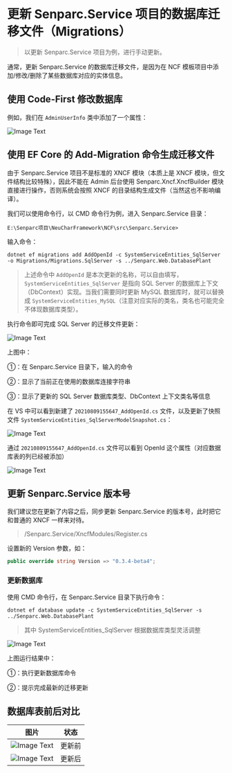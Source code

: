 # 更新 Senparc.Service 项目的数据库迁移文件（Migrations）

> 以更新 Senparc.Service 项目为例，进行手动更新。

通常，更新 Senparc.Service 的数据库迁移文件，是因为在 NCF 模板项目中添加/修改/删除了某些数据库对应的实体信息。

## 使用 Code-First 修改数据库

例如，我们在 `AdminUserInfo` 类中添加了一个属性：

![Image Text](./images/add_migration_for_service_project-add_prop.png)

## 使用 EF Core 的 Add-Migration 命令生成迁移文件

由于 Senparc.Service 项目不是标准的 XNCF 模块（本质上是 XNCF 模块，但文件结构比较特殊），因此不能在 Admin 后台使用 Senparc.Xncf.XncfBuilder 模块直接进行操作，否则系统会按照 XNCF 的目录结构生成文件（当然这也不影响编译）。

我们可以使用命令行，以 CMD 命令行为例，进入 Senparc.Service 目录：

```
E:\Senparc项目\NeuCharFramework\NCF\src\Senparc.Service>
```

输入命令：

```
dotnet ef migrations add AddOpenId -c SystemServiceEntities_SqlServer -o Migrations/Migrations.SqlServer -s ../Senparc.Web.DatabasePlant
```

> 上述命令中 `AddOpenId` 是本次更新的名称，可以自由填写，`SystemServiceEntities_SqlServer` 是指向 SQL Server 的数据库上下文（DbContext）实现。当我们需要同时更新 MySQL 数据库时，就可以替换成 `SystemServiceEntities_MySQL`（注意对应实际的类名，类名也可能完全不体现数据库类型）。

执行命令即可完成 SQL Server 的迁移文件更新：

![Image Text](./images/add_migration_for_service_project-run_migrations_add.png)

上图中：

①：在 Senparc.Service 目录下，输入的命令

②：显示了当前正在使用的数据库连接字符串

③：显示了更新的 SQL Server 数据库类型、DbContext 上下文类名等信息

在 VS 中可以看到新建了 `20210809155647_AddOpenId.cs` 文件，以及更新了快照文件 `SystemServiceEntities_SqlServerModelSnapshot.cs`：

![Image Text](./images/add_migration_for_service_project-run-files-added.png)

通过 `20210809155647_AddOpenId.cs` 文件可以看到 OpenId 这个属性（对应数据库表的列已经被添加）

![Image Text](./images/add_migration_for_service_project-run-addopenid_file_content.png)

## 更新 Senparc.Service 版本号

我们建议您在更新了内容之后，同步更新 Senparc.Service 的版本号，此时把它和普通的 XNCF 一样来对待。

> /Senparc.Service/XncfModules/Register.cs

设置新的 Version 参数，如：

```csharp
public override string Version => "0.3.4-beta4";
```

### 更新数据库

使用 CMD 命令行，在 Senparc.Service 目录下执行命令：

```
dotnet ef database update -c SystemServiceEntities_SqlServer -s ../Senparc.Web.DatabasePlant
```

> 其中 SystemServiceEntities_SqlServer 根据数据库类型灵活调整

![Image Text](./images/add_migration_for_service_project-run_database_update.png)

上图运行结果中：

①：执行更新数据库命令

②：提示完成最新的迁移更新

## 数据库表前后对比

| 图片 | 状态 |
| --- | --- |
| ![Image Text](./images/add_migration_for_service_project-database-old.png) | 更新前 |
| ![Image Text](./images/add_migration_for_service_project-database-new.png) | 更新后 |
